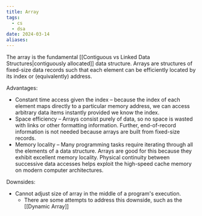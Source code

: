 ```yaml
---
title: Array
tags:
  - cs
  - dsa
date: 2024-03-14
aliases:
---
```

The array is the fundamental [[Contiguous vs Linked Data Structures|contiguously allocated]] data structure. Arrays are structures of fixed-size data records such that each element can be efficiently located by its index or (equivalently) address.

Advantages:
- Constant time access given the index – because the index of each element maps directly to a particular memory address, we can access arbitrary data items instantly provided we know the index.
- Space efficiency – Arrays consist purely of data, so no space is wasted with links or other formatting information. Further, end-of-record information is not needed because arrays are built from fixed-size records.
- Memory locality – Many programming tasks require iterating through all the elements of a data structure. Arrays are good for this because they exhibit excellent memory locality. Physical continuity between successive data accesses helps exploit the high-speed cache memory on modern computer architectures.

Downsides:
- Cannot adjust size of array in the middle of a program's execution. 
	- There are some attempts to address this downside, such as the [[Dynamic Array]]